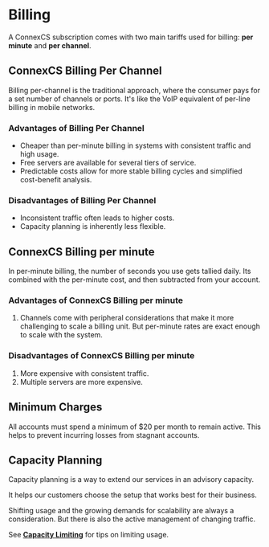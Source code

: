 # Billing

A ConnexCS subscription comes with two main tariffs used for billing: **per minute** and **per channel**.

## ConnexCS Billing Per Channel

Billing per-channel is the traditional approach, where the consumer pays for a set number of channels or ports. It's like the VoIP equivalent of per-line billing in mobile networks.

### Advantages of Billing Per Channel

+ Cheaper than per-minute billing in systems with consistent traffic and high usage.
+ Free servers are available for several tiers of service.
+ Predictable costs allow for more stable billing cycles and simplified cost-benefit analysis.

### Disadvantages of Billing Per Channel

+ Inconsistent traffic often leads to higher costs.
+ Capacity planning is inherently less flexible.

## ConnexCS Billing per minute

In per-minute billing, the number of seconds you use gets tallied daily. Its combined with the per-minute cost, and then subtracted from your account.

### Advantages of ConnexCS Billing per minute

1. Channels come with peripheral considerations that make it more challenging to scale a billing unit. But per-minute rates are exact enough to scale with the system.

### Disadvantages of ConnexCS Billing per minute

1. More expensive with consistent traffic.
2. Multiple servers are more expensive.

## Minimum Charges

All accounts must spend a minimum of $20 per month to remain active. This helps to prevent incurring losses from stagnant accounts.

## Capacity Planning

Capacity planning is a way to extend our services in an advisory capacity.

It helps our customers choose the setup that works best for their business.

Shifting usage and the growing demands for scalability are always a consideration. But there is also the active management of changing traffic.

See [**Capacity Limiting**](/limiting-cps/) for tips on limiting usage.
